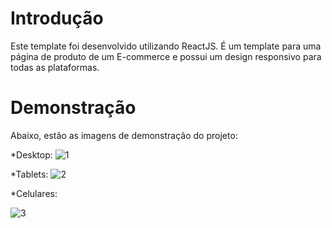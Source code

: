 # Introdução

Este template foi desenvolvido utilizando ReactJS. É um template para uma página de produto de um E-commerce e possui um design responsivo para todas as plataformas.

# Demonstração
Abaixo, estão as imagens de demonstração do projeto:

*Desktop:
![1](https://github.com/felipedalperio/Template-Produto-Ecommerce/assets/45234913/2a83048f-cfc8-42a2-af84-21a5d0acdbab)

*Tablets:
![2](https://github.com/felipedalperio/Template-Produto-Ecommerce/assets/45234913/b72b0efe-024d-4777-a518-ff4dec899ecf)

*Celulares:

![3](https://github.com/felipedalperio/Template-Produto-Ecommerce/assets/45234913/c5e13aed-e6f3-4672-93f5-62225c07a8f5)

